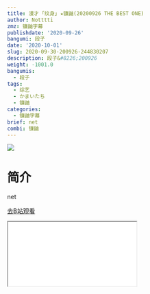 ```yaml
---
title: 漫才 ｢纹身｣ ★镰鼬(20200926 THE BEST ONE)
author: Notttti
zmz: 镰鼬字幕
publishdate: '2020-09-26'
bangumi: 段子
date: '2020-10-01'
slug: 2020-09-30-200926-244830207
description: 段子&#8226;200926
weight: -1001.0
bangumis:
  - 段子
tags:
  - 综艺
  - かまいたち
  - 镰鼬
categories:
  - 镰鼬字幕
brief: net
combi: 镰鼬
---
```

![](https://raw.githubusercontent.com/tcgriffith/owaraisite/master/static/tmpimg/fd9b600eea7fd04b27aacb893cc4c9973955dcf1.jpg.480.jpg)
# 简介  
net  

[去B站观看](https://www.bilibili.com/video/av244830207/)
<div class ="resp-container"><iframe class="testiframe" src="//player.bilibili.com/player.html?aid=244830207"", scrolling="no", allowfullscreen="true" > </iframe></div> 
